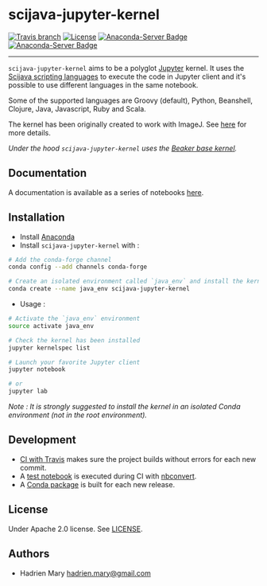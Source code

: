 # scijava-jupyter-kernel
[![Travis branch](https://img.shields.io/travis/scijava/scijava-jupyter-kernel/master.svg?style=flat-square)](https://travis-ci.org/scijava/scijava-jupyter-kernel)
[![License](https://img.shields.io/github/license/scijava/scijava-jupyter-kernel.svg?style=flat-square)](https://github.com/scijava/scijava-jupyter-kernel/blob/master/LICENSE)
[![Anaconda-Server Badge](https://anaconda.org/conda-forge/scijava-jupyter-kernel/badges/version.svg)](https://anaconda.org/conda-forge/scijava-jupyter-kernel)
[![Anaconda-Server Badge](https://anaconda.org/conda-forge/scijava-jupyter-kernel/badges/downloads.svg)](https://anaconda.org/conda-forge/scijava-jupyter-kernel)

---

`scijava-jupyter-kernel` aims to be a polyglot [Jupyter](http://jupyter.org/) kernel. It uses the [Scijava scripting languages](https://imagej.net/Scripting#Supported_languages) to execute the code in Jupyter client and it's possible to use different languages in the same notebook.

Some of the supported languages are Groovy (default), Python, Beanshell, Clojure, Java, Javascript, Ruby and Scala.

The kernel has been originally created to work with ImageJ. See [here](https://imagej.net/Scijava_Jupyter_Kernel) for more details.

*Under the hood `scijava-jupyter-kernel` uses the [Beaker base kernel](https://github.com/twosigma/beakerx/tree/master/kernel/base).*

## Documentation

A documentation is available as a series of notebooks [here](./notebooks/Welcome.ipynb).

## Installation

- Install [Anaconda](https://www.continuum.io/downloads)
- Install `scijava-jupyter-kernel` with :

```bash
# Add the conda-forge channel
conda config --add channels conda-forge

# Create an isolated environment called `java_env` and install the kernel
conda create --name java_env scijava-jupyter-kernel
```

- Usage :

```bash
# Activate the `java_env` environment
source activate java_env

# Check the kernel has been installed
jupyter kernelspec list

# Launch your favorite Jupyter client
jupyter notebook

# or
jupyter lab
```

*Note : It is strongly suggested to install the kernel in an isolated Conda environment (not in the root environment).*

## Development

- [CI with Travis](https://travis-ci.org/scijava/scijava-jupyter-kernel) makes sure the project builds without errors for each new commit.
- A [test notebook](./notebooks/Test.ipynb) is executed during CI with [nbconvert](http://nbconvert.readthedocs.io/en/latest/execute_api.html).
- A [Conda package](https://github.com/conda-forge/scijava-jupyter-kernel-feedstock) is built for each new release.

## License

Under Apache 2.0 license. See [LICENSE](LICENSE).

## Authors

- Hadrien Mary <hadrien.mary@gmail.com>
